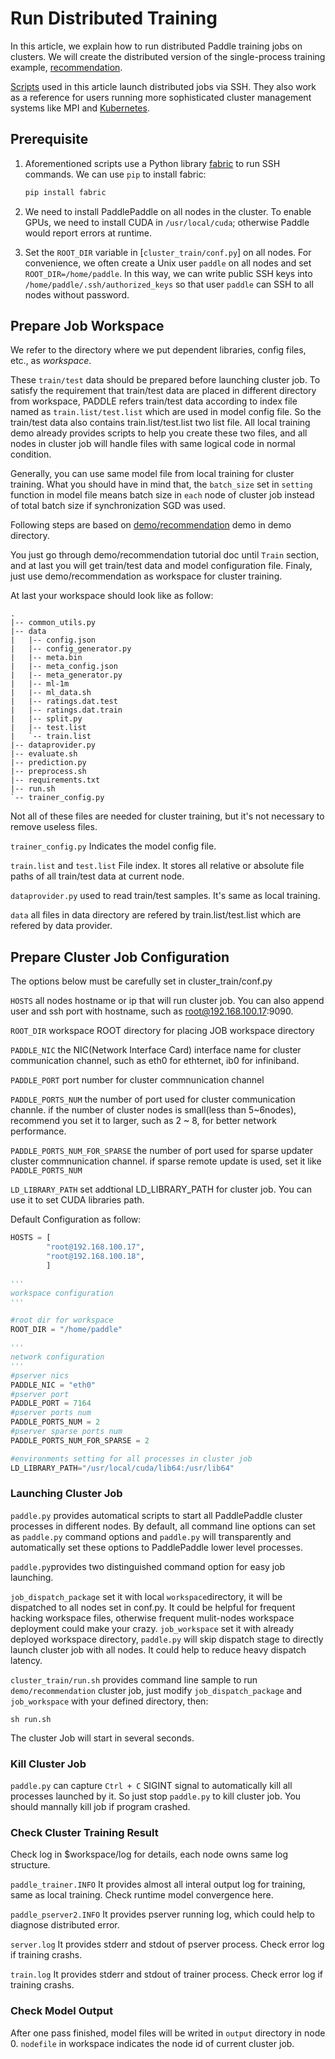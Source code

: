 # Run Distributed Training

In this article, we explain how to run distributed Paddle training jobs on clusters.  We will create the distributed version of the single-process training example, [recommendation](https://github.com/baidu/Paddle/tree/develop/demo/recommendation).

[Scripts](https://github.com/baidu/Paddle/tree/develop/paddle/scripts/cluster_train) used in this article launch distributed jobs via SSH.  They also work as a reference for users running more sophisticated cluster management systems like MPI and [Kubernetes](https://github.com/PaddlePaddle/Paddle/tree/develop/doc/howto/usage/cluster/k8s).

## Prerequisite

1. Aforementioned scripts use a Python library [fabric](http://www.fabfile.org/) to run SSH commands.  We can use `pip` to install fabric:

   ```bash
   pip install fabric
   ```

1. We need to install PaddlePaddle on all nodes in the cluster.  To enable GPUs, we need to install CUDA in `/usr/local/cuda`; otherwise Paddle would report errors at runtime.

1. Set the `ROOT_DIR` variable in [`cluster_train/conf.py`] on all nodes.  For convenience, we often create a Unix user `paddle` on all nodes and set `ROOT_DIR=/home/paddle`.  In this way, we can write public SSH keys into `/home/paddle/.ssh/authorized_keys` so that user `paddle` can SSH to all nodes without password.

## Prepare Job Workspace

We refer to the directory where we put dependent libraries, config files, etc., as *workspace*.

These `train/test` data should be prepared before launching cluster job. To  satisfy the requirement that train/test data are placed in different directory from workspace, PADDLE refers train/test data according to index file named as `train.list/test.list` which are used in model config file. So the train/test data also contains train.list/test.list two list file. All local training demo already provides scripts to help you create these two files,  and all nodes in cluster job will handle files with same logical code in normal condition.

Generally, you can use same model file from local training for cluster training. What you should have in mind that, the `batch_size` set in `setting` function in model file means batch size in `each` node of cluster job instead of total batch size if synchronization SGD was used.

Following steps are based on [demo/recommendation](https://github.com/PaddlePaddle/Paddle/tree/develop/demo/recommendation) demo in demo directory.

You just go through demo/recommendation tutorial doc until `Train` section, and at last you will get train/test data and model configuration file. Finaly, just use demo/recommendation as workspace for cluster training.

At last your workspace should look like as follow:
```
.
|-- common_utils.py
|-- data
|   |-- config.json
|   |-- config_generator.py
|   |-- meta.bin
|   |-- meta_config.json
|   |-- meta_generator.py
|   |-- ml-1m
|   |-- ml_data.sh
|   |-- ratings.dat.test
|   |-- ratings.dat.train
|   |-- split.py
|   |-- test.list
|   `-- train.list
|-- dataprovider.py
|-- evaluate.sh
|-- prediction.py
|-- preprocess.sh
|-- requirements.txt
|-- run.sh
`-- trainer_config.py
```
Not all of these files are needed for cluster training, but it's not necessary to remove useless files.

`trainer_config.py`
Indicates the model config file.

`train.list` and `test.list`
File index. It stores all relative or absolute file paths of all train/test data at current node.

`dataprovider.py`
used to read train/test samples. It's same as local training.

`data`
all files in data directory are refered by train.list/test.list which are refered by data provider.


## Prepare Cluster Job Configuration

The options below must be carefully set in cluster_train/conf.py

`HOSTS`  all nodes hostname or ip that will run cluster job. You can also append user and ssh port with hostname, such as root@192.168.100.17:9090.

`ROOT_DIR` workspace ROOT directory for placing JOB workspace directory

`PADDLE_NIC` the NIC(Network Interface Card) interface name for cluster communication channel, such as eth0 for ethternet, ib0 for infiniband.

`PADDLE_PORT` port number for cluster commnunication channel

`PADDLE_PORTS_NUM` the number of port used for cluster communication channle. if the number of cluster nodes is small(less than 5~6nodes), recommend you set it to larger, such as 2 ~ 8, for better network performance.

`PADDLE_PORTS_NUM_FOR_SPARSE` the number of port used for sparse updater cluster commnunication channel. if sparse remote update is used, set it like `PADDLE_PORTS_NUM`

`LD_LIBRARY_PATH` set addtional LD_LIBRARY_PATH for cluster job. You can use it to set CUDA libraries path.

Default Configuration as follow:

```python
HOSTS = [
        "root@192.168.100.17",
        "root@192.168.100.18",
        ]

'''
workspace configuration
'''

#root dir for workspace
ROOT_DIR = "/home/paddle"

'''
network configuration
'''
#pserver nics
PADDLE_NIC = "eth0"
#pserver port
PADDLE_PORT = 7164
#pserver ports num
PADDLE_PORTS_NUM = 2
#pserver sparse ports num
PADDLE_PORTS_NUM_FOR_SPARSE = 2

#environments setting for all processes in cluster job
LD_LIBRARY_PATH="/usr/local/cuda/lib64:/usr/lib64"
```

### Launching Cluster Job
`paddle.py` provides automatical scripts to start all PaddlePaddle cluster processes in different nodes. By default, all command line options can set as `paddle.py` command options and `paddle.py` will transparently and automatically set these options to PaddlePaddle lower level processes.

`paddle.py`provides two distinguished command option for easy job launching.

`job_dispatch_package`  set it with local `workspace`directory, it will be dispatched to all nodes set in conf.py. It could be helpful for frequent hacking workspace files, otherwise frequent mulit-nodes workspace deployment could make your crazy.
`job_workspace`  set it with already deployed workspace directory, `paddle.py` will skip dispatch stage to directly launch cluster job with all nodes. It could help to reduce heavy
dispatch latency.

`cluster_train/run.sh` provides command line sample to run `demo/recommendation` cluster job, just modify `job_dispatch_package` and `job_workspace` with your defined directory, then:
```
sh run.sh
```

The cluster Job will start in several seconds.

### Kill Cluster Job
`paddle.py` can capture `Ctrl + C` SIGINT signal to automatically kill all processes launched by it. So just stop `paddle.py` to kill cluster job. You should mannally kill job if program crashed.

### Check Cluster Training Result
Check log in $workspace/log for details, each node owns same log structure.

`paddle_trainer.INFO`
It provides almost all interal output log for training,  same as local training. Check runtime model convergence here.

`paddle_pserver2.INFO`
It provides pserver running log, which could help to diagnose distributed error.

`server.log`
It provides stderr and stdout of pserver process. Check error log if training crashs.

`train.log`
It provides stderr and stdout of trainer process. Check error log if training crashs.

### Check Model Output
After one pass finished, model files will be writed in `output` directory in node 0.
`nodefile` in workspace indicates the node id of current cluster job.
